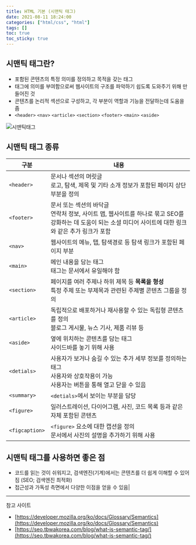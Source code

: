 ```yaml
---
title: HTML 기본 (시맨틱 태그)
date: 2021-08-11 18:24:00
categories: ["html/css", "html"]
tags: []
toc: true
toc_sticky: true
---
```


## 시맨틱 태그란?

- 포함된 콘텐츠의 특정 의미를 정의하고 목적을 갖는 태그
- 태그에 의미를 부여함으로써 웹사이트의 구조를 파악하기 쉽도록 도와주기 위해 만들어진 것
- 콘텐츠를 논리적 섹션으로 구성하고, 각 부분이 역할과 기능을 전달하는데 도움을 줌
- `<header>` `<nav>` `<article>` `<section>` `<footer>` `<main>` `<aside>`

![시맨틱태그](https://seo.tbwakorea.com/wp-content/uploads/2023/09/%EC%8B%9C%EB%A7%A8%ED%8B%B1-%ED%83%9C%EA%B7%B8_html-1536x864.png)

## 시맨틱 태그 종류

| 구분           | 내용                                                                                                                                                             |
| -------------- | ---------------------------------------------------------------------------------------------------------------------------------------------------------------- |
| `<header>`     | 문서나 섹션의 머릿글 <br/> 로고, 탐색, 제목 및 기타 소개 정보가 포함된 페이지 상단 부분을 정의                                                                   |
| `<footer>`     | 문서 또는 섹션의 바닥글 <br/>연락처 정보, 사이트 맵, 웹사이트를 하나로 묶고 SEO를 강화하는 데 도움이 되는 소셜 미디어 사이트에 대한 링크와 같은 추가 링크가 포함 |
| `<nav>`        | 웹사이트의 메뉴, 탭, 탐색경로 등 탐색 링크가 포함된 페이지 부분                                                                                                  |
| `<main>`       | 메인 내용을 담는 태그<br/> 태그는 문서에서 유일해야 함                                                                                                           |
| `<section>`    | 페이지를 여러 주제나 하위 제목 등 **목록을 형성** <br/> 특정 주제 또는 부제목과 관련된 주제별 콘텐츠 그룹을 정의                                                 |
| `<article>`    | 독립적으로 배포하거나 재사용할 수 있는 독립형 콘텐츠를 정의 <br/> 블로그 게시물, 뉴스 기사, 제품 리뷰 등                                                         |
| `<aside>`      | 옆에 위치하는 콘텐츠를 담는 태그 <br/> 사이드바를 놓기 위해 사용                                                                                                 |
| `<detials>`    | 사용자가 보거나 숨길 수 있는 추가 세부 정보를 정의하는 태그 <br/> 사용자와 상호작용이 가능 <br/> 사용자는 버튼을 통해 열고 닫을 수 있음                          |
| `<summary>`    | `<detials>`에서 보이는 부분을 담당                                                                                                                               |
| `<figure>`     | 일러스트레이션, 다이어그램, 사진, 코드 목록 등과 같은 자체 포함된 콘텐츠                                                                                         |
| `<figcaption>` | `<figure>` 요소에 대한 캡션을 정의 <br/> 문서에서 사진의 설명을 추가하기 위해 사용                                                                               |

## 시맨틱 태그를 사용하면 좋은 점

- 코드를 읽는 것이 쉬워지고, 검색엔진(기계)에서는 콘텐츠를 더 쉽게 이해할 수 있어짐 (SEO; 검색엔진 최적화)
- 접근성과 가독성 측면에서 다양한 이점을 얻을 수 있음|

---

참고 사이트

- [https://developer.mozilla.org/ko/docs/Glossary/Semantics](https://developer.mozilla.org/ko/docs/Glossary/Semantics)
- [https://seo.tbwakorea.com/blog/what-is-semantic-tag/](https://seo.tbwakorea.com/blog/what-is-semantic-tag/)
